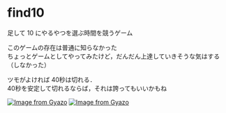 # find10  
足して 10 にやるやつを選ぶ時間を競うゲーム </br>

このゲームの存在は普通に知らなかった  </br>
ちょっとゲームとしてやってみたけど，だんだん上達していきそうな気はする（しなかった） </br>

ツモがよければ 40秒は切れる．</br>
40秒を安定して切れるならば，それは誇ってもいいかもね </br>

[![Image from Gyazo](https://i.gyazo.com/c2f7329743daffec64460bd5b3888eec.png)](https://gyazo.com/c2f7329743daffec64460bd5b3888eec)
[![Image from Gyazo](https://i.gyazo.com/8b0899958fb6ff635b7d781302e68d2a.png)](https://gyazo.com/8b0899958fb6ff635b7d781302e68d2a)